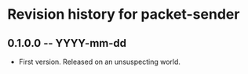 # Revision history for packet-sender

## 0.1.0.0  -- YYYY-mm-dd

* First version. Released on an unsuspecting world.
